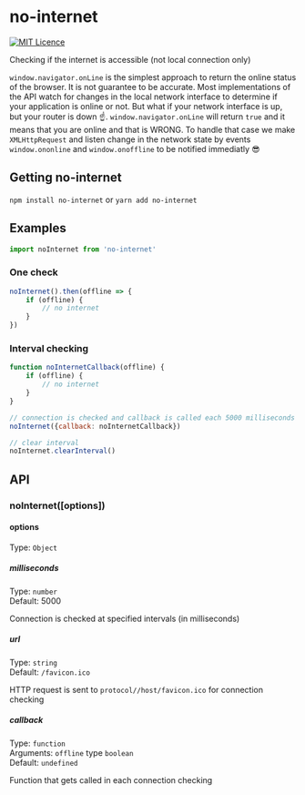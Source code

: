 # no-internet #
[![MIT Licence](https://badges.frapsoft.com/os/mit/mit.svg?v=103)](https://opensource.org/licenses/mit-license.php)

Checking if the internet is accessible (not local connection only)

`window.navigator.onLine` is the simplest approach to return the online status of the browser. It is not guarantee to be accurate. Most implementations of the API watch for changes in the local network interface to determine if your application is online or not. But what if your network interface is up, but your router is down ☝️. `window.navigator.onLine` will return `true` and it means that you are online and that is WRONG. To handle that case we make `XMLHttpRequest` and listen change in the network state by events `window.ononline` and `window.onoffline` to be notified immediatly 😎 

## Getting no-internet ##
`npm install no-internet`  or  `yarn add no-internet` 

## Examples ##
```javascript
import noInternet from 'no-internet'
```

### One check ###
```javascript
noInternet().then(offline => {
    if (offline) {
        // no internet  
    }
})
```

### Interval checking ###
```javascript
function noInternetCallback(offline) {
    if (offline) {
        // no internet  
    }
}

// connection is checked and callback is called each 5000 milliseconds
noInternet({callback: noInternetCallback})

// clear interval
noInternet.clearInterval()
```

## API ##
### noInternet([options]) ###

#### options ####
Type: `Object`

##### milliseconds #####
Type: `number` <br>
Default: 5000

Connection is checked at specified intervals (in milliseconds)

##### url #####
Type: `string` <br>
Default: `/favicon.ico`

HTTP request is sent to `protocol//host/favicon.ico` for connection checking

##### callback #####
Type: `function` <br>
Arguments: `offline` type `boolean` <br>
Default: `undefined`

Function that gets called in each connection checking

